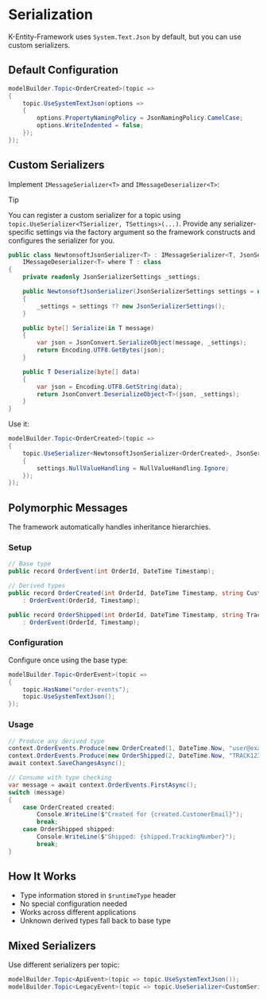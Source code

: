 # Serialization

K-Entity-Framework uses `System.Text.Json` by default, but you can use custom serializers.

## Default Configuration

```csharp
modelBuilder.Topic<OrderCreated>(topic =>
{
    topic.UseSystemTextJson(options =>
    {
        options.PropertyNamingPolicy = JsonNamingPolicy.CamelCase;
        options.WriteIndented = false;
    });
});
```

## Custom Serializers

Implement `IMessageSerializer<T>` and `IMessageDeserializer<T>`:

> [!TIP]
> You can register a custom serializer for a topic using `topic.UseSerializer<TSerializer, TSettings>(...)`. Provide any serializer-specific settings via the factory argument so the framework constructs and configures the serializer for you.

```csharp
public class NewtonsoftJsonSerializer<T> : IMessageSerializer<T, JsonSerializerSettings>, 
    IMessageDeserializer<T> where T : class
{
    private readonly JsonSerializerSettings _settings;

    public NewtonsoftJsonSerializer(JsonSerializerSettings settings = null)
    {
        _settings = settings ?? new JsonSerializerSettings();
    }

    public byte[] Serialize(in T message)
    {
        var json = JsonConvert.SerializeObject(message, _settings);
        return Encoding.UTF8.GetBytes(json);
    }

    public T Deserialize(byte[] data)
    {
        var json = Encoding.UTF8.GetString(data);
        return JsonConvert.DeserializeObject<T>(json, _settings);
    }
}
```

Use it:
```csharp
modelBuilder.Topic<OrderCreated>(topic =>
{
    topic.UseSerializer<NewtonsoftJsonSerializer<OrderCreated>, JsonSerializerSettings>(settings =>
    {
        settings.NullValueHandling = NullValueHandling.Ignore;
    });
});
```

## Polymorphic Messages

The framework automatically handles inheritance hierarchies.

### Setup
```csharp
// Base type
public record OrderEvent(int OrderId, DateTime Timestamp);

// Derived types
public record OrderCreated(int OrderId, DateTime Timestamp, string CustomerEmail) 
    : OrderEvent(OrderId, Timestamp);

public record OrderShipped(int OrderId, DateTime Timestamp, string TrackingNumber) 
    : OrderEvent(OrderId, Timestamp);
```

### Configuration
Configure once using the base type:
```csharp
modelBuilder.Topic<OrderEvent>(topic =>
{
    topic.HasName("order-events");
    topic.UseSystemTextJson();
});
```

### Usage
```csharp
// Produce any derived type
context.OrderEvents.Produce(new OrderCreated(1, DateTime.Now, "user@example.com"));
context.OrderEvents.Produce(new OrderShipped(2, DateTime.Now, "TRACK123"));
await context.SaveChangesAsync();

// Consume with type checking
var message = await context.OrderEvents.FirstAsync();
switch (message)
{
    case OrderCreated created:
        Console.WriteLine($"Created for {created.CustomerEmail}");
        break;
    case OrderShipped shipped:
        Console.WriteLine($"Shipped: {shipped.TrackingNumber}");
        break;
}
```

## How It Works

- Type information stored in `$runtimeType` header
- No special configuration needed
- Works across different applications
- Unknown derived types fall back to base type

## Mixed Serializers

Use different serializers per topic:

```csharp
modelBuilder.Topic<ApiEvent>(topic => topic.UseSystemTextJson());
modelBuilder.Topic<LegacyEvent>(topic => topic.UseSerializer<CustomSerializer<LegacyEvent>>());
```